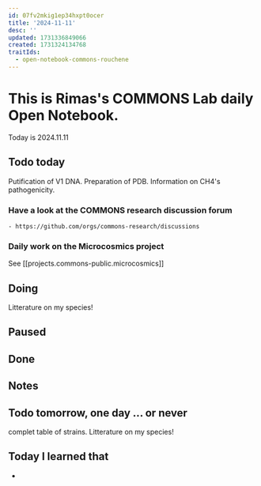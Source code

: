 ```yaml
---
id: 07fv2mkig1ep34hxpt0ocer
title: '2024-11-11'
desc: ''
updated: 1731336849066
created: 1731324134768
traitIds:
  - open-notebook-commons-rouchene
---
```




# This is Rimas's COMMONS Lab daily Open Notebook.

Today is 2024.11.11

## Todo today
Putification of V1 DNA.
Preparation of PDB.
Information on CH4's pathogenicity.
### Have a look at the COMMONS research discussion forum
    - https://github.com/orgs/commons-research/discussions

### Daily work on the Microcosmics project

See [[projects.commons-public.microcosmics]]


###
###

## Doing
Litterature on my species! 
## Paused

## Done

## Notes

## Todo tomorrow, one day ... or never 
complet table of strains.
Litterature on my species!  


###
###


## Today I learned that

- 